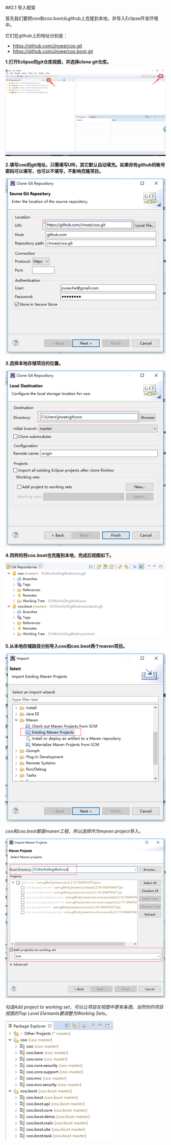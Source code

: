 ##2.1 导入框架

首先我们要把coo和coo.boot从github上克隆到本地，并导入Eclipse开发环境中。

它们在github上的地址分别是：
* https://github.com/Jnoee/coo.git
* https://github.com/Jnoee/coo.boot.git

**1.打开Eclipse的git仓库视图，并选择clone git仓库。**

![仓库视图](仓库视图.png)

**2.填写coo的git地址，只需填写URI，其它默认自动填充。如果你有github的帐号密码可以填写，也可以不填写，不影响克隆项目。**

![克隆项目](克隆项目.png)

**3.选择本地存储项目的位置。**

![存储位置](存储位置.png)

**4.同样的将coo.boot也克隆到本地，完成后视图如下。**

![完成克隆](完成克隆.png)

**5.从本地存储路径分别导入coo和coo.boot两个maven项目。**

![导入框架](导入框架.png)

*coo和coo.boot都是maven工程，所以选择作为maven project导入。*

![导入设置](导入设置.png)

*勾选Add project to working set，可以让项目在视图中更有条理。当然你的项目视图的Top Level Elements要调整为Working Sets。*

![导入完成](导入完成.png)